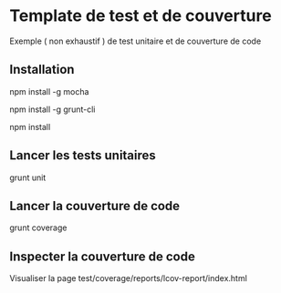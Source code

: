 # Template de test et de couverture
Exemple ( non exhaustif ) de test unitaire et de couverture de code

## Installation
npm install -g mocha

npm install -g grunt-cli

npm install

## Lancer les tests unitaires
grunt unit

## Lancer la couverture de code
grunt coverage

## Inspecter la couverture de code
Visualiser la page test/coverage/reports/lcov-report/index.html

